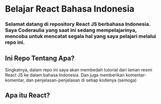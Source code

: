# Belajar React Bahasa Indonesia

### Selamat datang di repository React JS berbahasa Indonesia. Saya Coderaulia yang saat ini sedang mempelajarinya, mencoba untuk mencatat segala hal yang saya pelajari melalui repo ini.

## Ini Repo Tentang Apa?

Singkatnya, dalam repo ini saya akan membedah tutorial dari laman resmi React JS ke dalam bahasa Indonesia. Dan juga memberikan komentar-komentar, dan penjelasan-penjelasan di setiap kodenya (semoga)

## Apa itu React?
